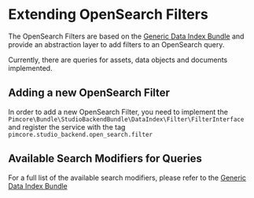 # Extending OpenSearch Filters

The OpenSearch Filters are based on the [Generic Data Index Bundle](https://github.com/pimcore/generic-data-index-bundle) and provide an abstraction layer to add filters to an OpenSearch query.

Currently, there are queries for assets, data objects and documents implemented.

## Adding a new OpenSearch Filter
In order to add a new OpenSearch Filter, you need to implement the `Pimcore\Bundle\StudioBackendBundle\DataIndex\Filter\FilterInterface` and register the service with the tag `pimcore.studio_backend.open_search.filter`

## Available Search Modifiers for Queries
For a full list of the available search modifiers, please refer to the [Generic Data Index Bundle](https://github.com/pimcore/generic-data-index-bundle/tree/1.x/doc/04_Searching_For_Data_In_Index/05_Search_Modifiers.md)
